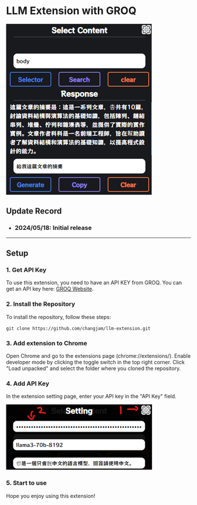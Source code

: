 # LLM Extension with GROQ
![img](./images/img1.png)

## Update Record
* ### 2024/05/18: Initial release

---

## Setup

### 1. Get API Key
To use this extension, you need to have an API KEY from GROQ. You can get an API key here: [GROQ Website](https://console.groq.com/keys).

### 2. Install the Repository
To install the repository, follow these steps:
```
git clone https://github.com/changjam/llm-extension.git
```

### 3. Add extension to Chrome
Open Chrome and go to the extensions page (chrome://extensions/). Enable developer mode by clicking the toggle switch in the top right corner. Click "Load unpacked" and select the folder where you cloned the repository.

### 4. Add API Key
In the extension setting page, enter your API key in the "API Key" field.

![img](./images/img2.png)

### 5. Start to use
Hope you enjoy using this extension!